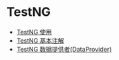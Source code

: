 # TestNG

- [TestNG 使用](./TestNG-Init.md)
- [TestNG 基本注解](./TestNG-Annotation.md)
- [TestNG 数据提供者(DataProvider)](./TestNG-DataProvider.md)